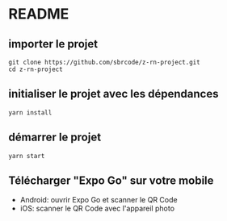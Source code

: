# README

## importer le projet

```
git clone https://github.com/sbrcode/z-rn-project.git
cd z-rn-project
```

## initialiser le projet avec les dépendances

```
yarn install
```

## démarrer le projet

```
yarn start
```

## Télécharger "Expo Go" sur votre mobile

- Android: ouvrir Expo Go et scanner le QR Code
- iOS: scanner le QR Code avec l'appareil photo
